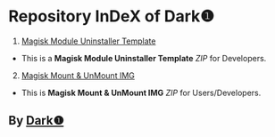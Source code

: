 # Repository InDeX of Dark❶   
   
1. [Magisk Module Uninstaller Template](https://dark-1.github.io/Magisk-Module-Uninstaller-Template "Magisk Module Uninstaller Template")   
  - This is a **Magisk Module Uninstaller Template** *ZIP* for Developers.  
2. [Magisk Mount & UnMount IMG](https://dark-1.github.io/MagiskMountUnMountIMG "Magisk Mount & UnMount IMG")   
  - This is **Magisk Mount & UnMount IMG** *ZIP* for Users/Developers.  
   
   
## By [Dark❶](https://github.com/dark-1 "Dark❶")   
